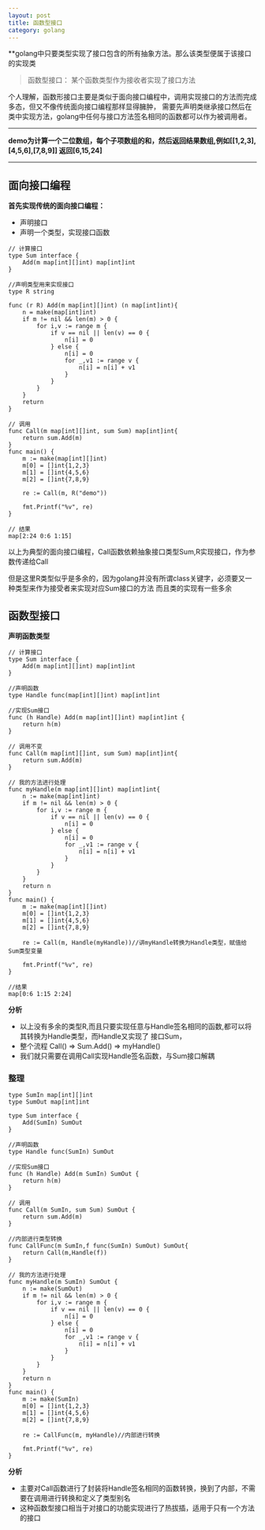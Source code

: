 ```yaml
---
layout: post
title: 函数型接口
category: golang
---
```

**golang中只要类型实现了接口包含的所有抽象方法。那么该类型便属于该接口的实现类

> 函数型接口： 某个函数类型作为接收者实现了接口方法

个人理解，函数形接口主要是类似于面向接口编程中，调用实现接口的方法而完成多态，但又不像传统面向接口编程那样显得臃肿，
需要先声明类继承接口然后在类中实现方法，golang中任何与接口方法签名相同的函数都可以作为被调用者。

---

**demo为计算一个二位数组，每个子项数组的和，然后返回结果数组,例如[[1,2,3],[4,5,6],[7,8,9]] 返回[6,15,24]**

---

## 面向接口编程

**首先实现传统的面向接口编程：**

* 声明接口
* 声明一个类型，实现接口函数


```golang
// 计算接口
type Sum interface {
    Add(m map[int][]int) map[int]int
}

//声明类型用来实现接口
type R string

func (r R) Add(m map[int][]int) (n map[int]int){
    n = make(map[int]int)
    if m != nil && len(m) > 0 {
        for i,v := range m {
            if v == nil || len(v) == 0 {
                n[i] = 0
            } else {
                n[i] = 0
                for _,v1 := range v {
                    n[i] = n[i] + v1
                }
            }
        }
    }
    return
}

// 调用
func Call(m map[int][]int, sum Sum) map[int]int{
    return sum.Add(m)
}
func main() {
    m := make(map[int][]int)
    m[0] = []int{1,2,3}
    m[1] = []int{4,5,6}
    m[2] = []int{7,8,9}

    re := Call(m, R("demo"))

    fmt.Printf("%v", re)
}

// 结果
map[2:24 0:6 1:15]

```

以上为典型的面向接口编程，Call函数依赖抽象接口类型Sum,R实现接口，作为参数传递给Call

但是这里R类型似乎是多余的，因为golang并没有所谓class关键字，必须要又一种类型来作为接受者来实现对应Sum接口的方法
而且类的实现有一些多余

## 函数型接口

**声明函数类型**
```
// 计算接口
type Sum interface {
	Add(m map[int][]int) map[int]int
}

//声明函数
type Handle func(map[int][]int) map[int]int

//实现Sum接口
func (h Handle) Add(m map[int][]int) map[int]int {
    return h(m)
}

// 调用不变
func Call(m map[int][]int, sum Sum) map[int]int{
    return sum.Add(m)
}

// 我的方法进行处理
func myHandle(m map[int][]int) map[int]int{
    n := make(map[int]int)
    if m != nil && len(m) > 0 {
        for i,v := range m {
            if v == nil || len(v) == 0 {
                n[i] = 0
            } else {
                n[i] = 0
                for _,v1 := range v {
                    n[i] = n[i] + v1
                }
            }
        }
    }
    return n
}
func main() {
    m := make(map[int][]int)
    m[0] = []int{1,2,3}
    m[1] = []int{4,5,6}
    m[2] = []int{7,8,9}

    re := Call(m, Handle(myHandle))//讲myHandle转换为Handle类型，赋值给Sum类型变量

    fmt.Printf("%v", re)
}

//结果
map[0:6 1:15 2:24]
```
**分析**

* 以上没有多余的类型R,而且只要实现任意与Handle签名相同的函数,都可以将其转换为Handle类型，而Handle又实现了
接口Sum，
* 整个流程 Call() => Sum.Add() => myHandle()
* 我们就只需要在调用Call实现Handle签名函数，与Sum接口解耦

### 整理

```
type SumIn map[int][]int
type SumOut map[int]int

type Sum interface {
	Add(SumIn) SumOut
}

//声明函数
type Handle func(SumIn) SumOut

//实现Sum接口
func (h Handle) Add(m SumIn) SumOut {
    return h(m)
}

// 调用
func Call(m SumIn, sum Sum) SumOut {
    return sum.Add(m)
}

//内部进行类型转换
func CallFunc(m SumIn,f func(SumIn) SumOut) SumOut{
    return Call(m,Handle(f)) 
}

// 我的方法进行处理
func myHandle(m SumIn) SumOut {
    n := make(SumOut)
    if m != nil && len(m) > 0 {
        for i,v := range m {
            if v == nil || len(v) == 0 {
                n[i] = 0
            } else {
                n[i] = 0
                for _,v1 := range v {
                    n[i] = n[i] + v1
                }
            }
        }
    }
    return n
}
func main() {
    m := make(SumIn)
    m[0] = []int{1,2,3}
    m[1] = []int{4,5,6}
    m[2] = []int{7,8,9}

    re := CallFunc(m, myHandle)//内部进行转换

    fmt.Printf("%v", re)
}
```

**分析**

* 主要对Call函数进行了封装将Handle签名相同的函数转换，换到了内部，不需要在调用进行转换和定义了类型别名
* 这种函数型接口相当于对接口的功能实现进行了热拔插，适用于只有一个方法的接口










